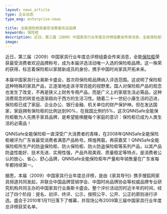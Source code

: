 ```yaml
---
layout: news_article
type: 企业动态
type_eng: enterprise-news

title: 全能保险柜获最受消费者欢迎品牌
keywords: 保险柜
description: 近日，第三届（2009）中国家具行业年度总评榜组委会传来消息，全能保险柜荣获最受消费者欢迎品牌称号，成为本届评选活动唯一入选的保险柜品牌。
image: 
---
```

近日，第三届（2009）中国家具行业年度总评榜组委会传来消息，全能[保险柜](http://www.qnnsafe.com/)荣获最受消费者欢迎品牌称号，成为本届评选活动唯一入选的保险柜品牌。这一殊荣的获得，标志着保险柜以家居新成员的身份，携手中国时尚家具开拓未来。

本届中国家具行业奥斯卡盛会，首次将保险柜品牌纳入评选范围。这说明了保险柜这种特殊的家具产品，正逐渐地走进寻常百姓的视野里。国人对保险柜产品的观念也发生了改变，不再是狭义上财务专用产品，而是广义上的家居生活必需品，这种消费观念的转变也逐渐趋向于西方的生活习性。随着二十一世纪小康生活的迈进，保险柜已成了家庭、企业办公、银行金融、机关单位的财产保护神。但在发达国家，家庭拥有保险柜的比例达到90%，在我国比例约5%，这次QNNSafe全能保险柜敢为人先携手家具品牌，是希望能唤醒每个家庭的意识：保险柜已成为人类生活的必需品！

QNNSafe全能保险柜一直深受广大消费者的青睐，在2008年QNNSafe全能保险柜被评为广东省最受消费者满意产品称号。辉煌两载，再获嘉奖！QNNSafe全能保险柜所生产的防盗保险柜、防火保险柜、防火防盗保险柜等系列产品，以其产品防盗性能好、技术先进、实用性强，产品外观美观、质量稳定等特点，是消费者公认的放心、省心、舒心品牌，QNNSafe全能保险柜年产量和年销售量在广东省每年都持续第一。

据悉，本届（2009）中国家具行业年度总评榜，是由《家具导刊》携手搜狐网家具频道共同发起，并联合中国品牌营销学会、中国时尚品牌协会等权威品牌专业研究机构共同主办的中国家具行业奥斯卡盛会。整个评价活动历时近半年的时间，经过了四个阶段：提名、初评、终评、公示，按照公平、公开、公正的原则进行评选。盛会于2010年1月11日落下了帷幕，并现场公布2009第三届中国家具行业年度总评榜获奖名单。
